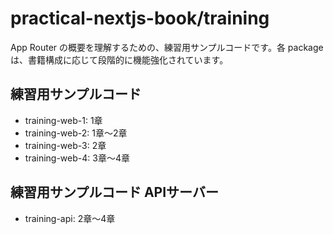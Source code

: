 # practical-nextjs-book/training

App Router の概要を理解するための、練習用サンプルコードです。各 package は、書籍構成に応じて段階的に機能強化されています。

## 練習用サンプルコード

- training-web-1: 1章
- training-web-2: 1章〜2章
- training-web-3: 2章
- training-web-4: 3章〜4章

## 練習用サンプルコード APIサーバー

- training-api: 2章〜4章
